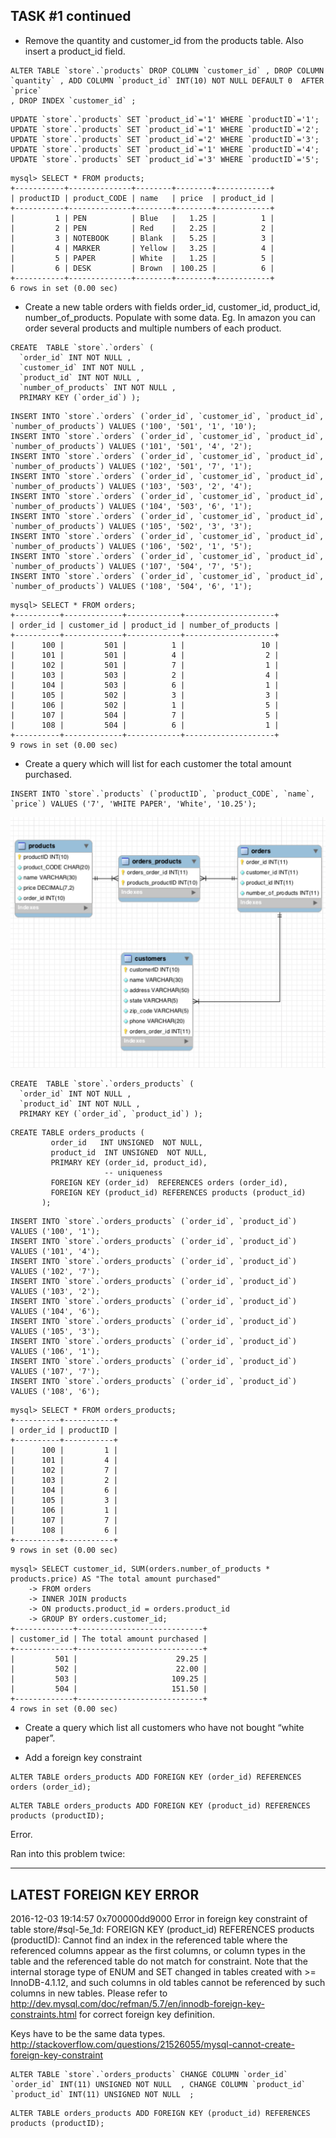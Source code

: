 ## TASK #1 continued

- Remove the quantity and customer_id from the products table. Also insert a product_id field.

```
ALTER TABLE `store`.`products` DROP COLUMN `customer_id` , DROP COLUMN `quantity` , ADD COLUMN `product_id` INT(10) NOT NULL DEFAULT 0  AFTER `price`
, DROP INDEX `customer_id` ;
```


```
UPDATE `store`.`products` SET `product_id`='1' WHERE `productID`='1';
UPDATE `store`.`products` SET `product_id`='1' WHERE `productID`='2';
UPDATE `store`.`products` SET `product_id`='2' WHERE `productID`='3';
UPDATE `store`.`products` SET `product_id`='1' WHERE `productID`='4';
UPDATE `store`.`products` SET `product_id`='3' WHERE `productID`='5';
```

```
mysql> SELECT * FROM products;
+-----------+--------------+--------+--------+------------+
| productID | product_CODE | name   | price  | product_id |
+-----------+--------------+--------+--------+------------+
|         1 | PEN          | Blue   |   1.25 |          1 |
|         2 | PEN          | Red    |   2.25 |          2 |
|         3 | NOTEBOOK     | Blank  |   5.25 |          3 |
|         4 | MARKER       | Yellow |   3.25 |          4 |
|         5 | PAPER        | White  |   1.25 |          5 |
|         6 | DESK         | Brown  | 100.25 |          6 |
+-----------+--------------+--------+--------+------------+
6 rows in set (0.00 sec)
```


- Create a new table orders with fields order_id, customer_id, product_id, number_of_products. Populate with some data. Eg.
In amazon you can order several products and multiple numbers of each product.


```
CREATE  TABLE `store`.`orders` (
  `order_id` INT NOT NULL ,
  `customer_id` INT NOT NULL ,
  `product_id` INT NOT NULL ,
  `number_of_products` INT NOT NULL ,
  PRIMARY KEY (`order_id`) );
```

```
INSERT INTO `store`.`orders` (`order_id`, `customer_id`, `product_id`, `number_of_products`) VALUES ('100', '501', '1', '10');
INSERT INTO `store`.`orders` (`order_id`, `customer_id`, `product_id`, `number_of_products`) VALUES ('101', '501', '4', '2');
INSERT INTO `store`.`orders` (`order_id`, `customer_id`, `product_id`, `number_of_products`) VALUES ('102', '501', '7', '1');
INSERT INTO `store`.`orders` (`order_id`, `customer_id`, `product_id`, `number_of_products`) VALUES ('103', '503', '2', '4');
INSERT INTO `store`.`orders` (`order_id`, `customer_id`, `product_id`, `number_of_products`) VALUES ('104', '503', '6', '1');
INSERT INTO `store`.`orders` (`order_id`, `customer_id`, `product_id`, `number_of_products`) VALUES ('105', '502', '3', '3');
INSERT INTO `store`.`orders` (`order_id`, `customer_id`, `product_id`, `number_of_products`) VALUES ('106', '502', '1', '5');
INSERT INTO `store`.`orders` (`order_id`, `customer_id`, `product_id`, `number_of_products`) VALUES ('107', '504', '7', '5');
INSERT INTO `store`.`orders` (`order_id`, `customer_id`, `product_id`, `number_of_products`) VALUES ('108', '504', '6', '1');
```

```
mysql> SELECT * FROM orders;
+----------+-------------+------------+--------------------+
| order_id | customer_id | product_id | number_of_products |
+----------+-------------+------------+--------------------+
|      100 |         501 |          1 |                 10 |
|      101 |         501 |          4 |                  2 |
|      102 |         501 |          7 |                  1 |
|      103 |         503 |          2 |                  4 |
|      104 |         503 |          6 |                  1 |
|      105 |         502 |          3 |                  3 |
|      106 |         502 |          1 |                  5 |
|      107 |         504 |          7 |                  5 |
|      108 |         504 |          6 |                  1 |
+----------+-------------+------------+--------------------+
9 rows in set (0.00 sec)
```


- Create a query which will list for each customer the total amount purchased.



```
INSERT INTO `store`.`products` (`productID`, `product_CODE`, `name`, `price`) VALUES ('7', 'WHITE PAPER', 'White', '10.25');
```

![Alt text](img3.png)

```
CREATE  TABLE `store`.`orders_products` (
  `order_id` INT NOT NULL ,
  `product_id` INT NOT NULL ,
  PRIMARY KEY (`order_id`, `product_id`) );
```


```
CREATE TABLE orders_products (
         order_id   INT UNSIGNED  NOT NULL,
         product_id  INT UNSIGNED  NOT NULL,
         PRIMARY KEY (order_id, product_id),
                     -- uniqueness
         FOREIGN KEY (order_id)  REFERENCES orders (order_id),
         FOREIGN KEY (product_id) REFERENCES products (product_id)
       );
```

```
INSERT INTO `store`.`orders_products` (`order_id`, `product_id`) VALUES ('100', '1');
INSERT INTO `store`.`orders_products` (`order_id`, `product_id`) VALUES ('101', '4');
INSERT INTO `store`.`orders_products` (`order_id`, `product_id`) VALUES ('102', '7');
INSERT INTO `store`.`orders_products` (`order_id`, `product_id`) VALUES ('103', '2');
INSERT INTO `store`.`orders_products` (`order_id`, `product_id`) VALUES ('104', '6');
INSERT INTO `store`.`orders_products` (`order_id`, `product_id`) VALUES ('105', '3');
INSERT INTO `store`.`orders_products` (`order_id`, `product_id`) VALUES ('106', '1');
INSERT INTO `store`.`orders_products` (`order_id`, `product_id`) VALUES ('107', '7');
INSERT INTO `store`.`orders_products` (`order_id`, `product_id`) VALUES ('108', '6');
```

```
mysql> SELECT * FROM orders_products;
+----------+-----------+
| order_id | productID |
+----------+-----------+
|      100 |         1 |
|      101 |         4 |
|      102 |         7 |
|      103 |         2 |
|      104 |         6 |
|      105 |         3 |
|      106 |         1 |
|      107 |         7 |
|      108 |         6 |
+----------+-----------+
9 rows in set (0.00 sec)
```


```
mysql> SELECT customer_id, SUM(orders.number_of_products * products.price) AS "The total amount purchased"
    -> FROM orders
    -> INNER JOIN products
    -> ON products.product_id = orders.product_id
    -> GROUP BY orders.customer_id;
+-------------+----------------------------+
| customer_id | The total amount purchased |
+-------------+----------------------------+
|         501 |                      29.25 |
|         502 |                      22.00 |
|         503 |                     109.25 |
|         504 |                     151.50 |
+-------------+----------------------------+
4 rows in set (0.00 sec)
```






- Create a query which list all customers who have not bought “white paper”.


- Add a foreign key constraint

```
ALTER TABLE orders_products ADD FOREIGN KEY (order_id) REFERENCES orders (order_id);
```

```
ALTER TABLE orders_products ADD FOREIGN KEY (product_id) REFERENCES products (productID);
```

Error.


Ran into this problem twice:

------------------------
LATEST FOREIGN KEY ERROR
------------------------
2016-12-03 19:14:57 0x700000dd9000 Error in foreign key constraint of table store/#sql-5e_1d:
FOREIGN KEY (product_id) REFERENCES products (productID):
Cannot find an index in the referenced table where the
referenced columns appear as the first columns, or column types
in the table and the referenced table do not match for constraint.
Note that the internal storage type of ENUM and SET changed in
tables created with >= InnoDB-4.1.12, and such columns in old tables
cannot be referenced by such columns in new tables.
Please refer to http://dev.mysql.com/doc/refman/5.7/en/innodb-foreign-key-constraints.html for correct foreign key definition.

Keys have to be the same data types.
http://stackoverflow.com/questions/21526055/mysql-cannot-create-foreign-key-constraint




```
ALTER TABLE `store`.`orders_products` CHANGE COLUMN `order_id` `order_id` INT(11) UNSIGNED NOT NULL  , CHANGE COLUMN `product_id` `product_id` INT(11) UNSIGNED NOT NULL  ;
```


```
ALTER TABLE orders_products ADD FOREIGN KEY (product_id) REFERENCES products (productID);
```

